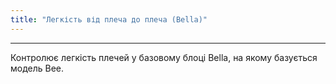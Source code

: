 ```yaml
---
title: "Легкість від плеча до плеча (Bella)"
---
```


***

Контролює легкість плечей у базовому блоці Bella, на якому базується модель Bee.




